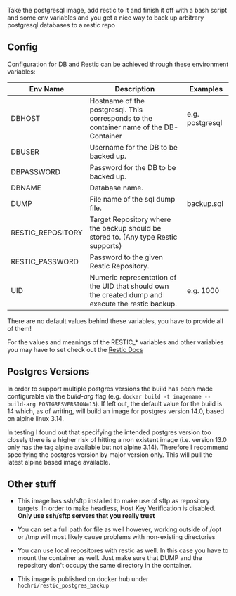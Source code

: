 Take the postgresql image, add restic to it and finish it off with a bash script and some env variables and you get a nice way to back up arbitrary postgresql databases to a restic repo

## Config

Configuration for DB and Restic can be achieved through these environment variables:

| Env Name          | Description    | Examples  |
| ----------        | -------------- | --------- |
| DBHOST            | Hostname of the postgresql. This corresponds to the container name of the DB-Container | e.g. postgresql |
| DBUSER            | Username for the DB to be backed up. |           |
| DBPASSWORD        | Password for the DB to be backed up. |           |
| DBNAME            | Database name.  |           |
| DUMP              | File name of the sql dump file. | backup.sql |
| RESTIC_REPOSITORY | Target Repository where the backup should be stored to. (Any type Restic supports) |           |
| RESTIC_PASSWORD   | Password to the given Restic Repository. |           |
| UID               | Numeric representation of the UID that should own the created dump and execute the restic backup. | e.g. 1000 |



There are no default values behind these variables, you have to provide all  of them!

For the values and meanings of the RESTIC_* variables and other variables you may have to set check out the [Restic Docs](https://restic.readthedocs.io/en/latest/040_backup.html#environment-variables)

## Postgres Versions

In order to support multiple postgres versions the build has been made configurable via the *build-arg* flag (e.g. `docker build -t imagename --build-arg POSTGRESVERSION=13`). If left out, the default value for the build is 14 which, as of writing, will build an image for postgres version 14.0, based on alpine linux 3.14.

In testing I found out that specifying the intended postgres version too closely there is a higher risk of hitting a non existent image (i.e. version 13.0 only has the tag alpine available but not alpine 3.14). Therefore I recommend specifying the postgres version by major version only. This will pull the latest alpine based image available.

## Other stuff

- This image has ssh/sftp installed to make use of sftp as repository targets. In order to make headless, Host Key Verification is disabled. **Only use ssh/sftp servers that you really trust**

- You can set a full path for file as well however, working outside of /opt or /tmp will most likely cause problems with non-existing directories

- You can use local repositores with restic as well. In this case you have to mount the container as well. Just make sure that DUMP and the repository don't occupy the same directory in the container.

- This image is published on docker hub under `hochri/restic_postgres_backup`
